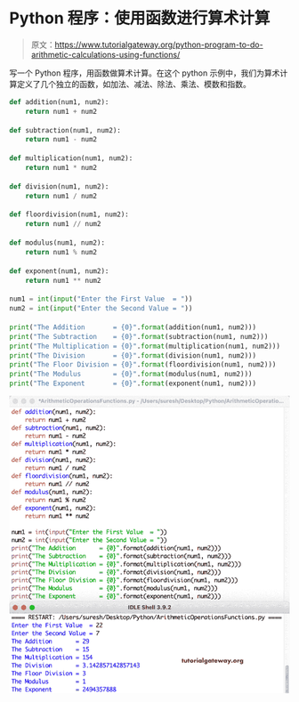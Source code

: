 # Python 程序：使用函数进行算术计算

> 原文：<https://www.tutorialgateway.org/python-program-to-do-arithmetic-calculations-using-functions/>

写一个 Python 程序，用函数做算术计算。在这个 python 示例中，我们为算术计算定义了几个独立的函数，如加法、减法、除法、乘法、模数和指数。

```py
def addition(num1, num2):
    return num1 + num2

def subtraction(num1, num2):
    return num1 - num2

def multiplication(num1, num2):
    return num1 * num2

def division(num1, num2):
    return num1 / num2

def floordivision(num1, num2):
    return num1 // num2

def modulus(num1, num2):
    return num1 % num2

def exponent(num1, num2):
    return num1 ** num2

num1 = int(input("Enter the First Value  = "))
num2 = int(input("Enter the Second Value = "))

print("The Addition       = {0}".format(addition(num1, num2)))
print("The Subtraction    = {0}".format(subtraction(num1, num2)))
print("The Multiplication = {0}".format(multiplication(num1, num2)))
print("The Division       = {0}".format(division(num1, num2)))
print("The Floor Division = {0}".format(floordivision(num1, num2)))
print("The Modulus        = {0}".format(modulus(num1, num2)))
print("The Exponent       = {0}".format(exponent(num1, num2)))
```

![Python Program to do Arithmetic Calculations using Functions](img/ac16af089a8fc366a07fa754d0f671e1.png)